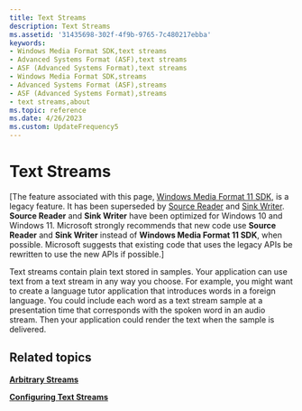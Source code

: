 ```yaml
---
title: Text Streams
description: Text Streams
ms.assetid: '31435698-302f-4f9b-9765-7c480217ebba'
keywords:
- Windows Media Format SDK,text streams
- Advanced Systems Format (ASF),text streams
- ASF (Advanced Systems Format),text streams
- Windows Media Format SDK,streams
- Advanced Systems Format (ASF),streams
- ASF (Advanced Systems Format),streams
- text streams,about
ms.topic: reference
ms.date: 4/26/2023
ms.custom: UpdateFrequency5
---
```


# Text Streams

\[The feature associated with this page, [Windows Media Format 11 SDK](/windows/win32/wmformat/windows-media-format-11-sdk), is a legacy feature. It has been superseded by [Source Reader](/windows/win32/medfound/source-reader) and [Sink Writer](/windows/win32/medfound/sink-writer). **Source Reader** and **Sink Writer** have been optimized for Windows 10 and Windows 11. Microsoft strongly recommends that new code use **Source Reader** and **Sink Writer** instead of **Windows Media Format 11 SDK**, when possible. Microsoft suggests that existing code that uses the legacy APIs be rewritten to use the new APIs if possible.\]

Text streams contain plain text stored in samples. Your application can use text from a text stream in any way you choose. For example, you might want to create a language tutor application that introduces words in a foreign language. You could include each word as a text stream sample at a presentation time that corresponds with the spoken word in an audio stream. Then your application could render the text when the sample is delivered.

## Related topics

<dl> <dt>

[**Arbitrary Streams**](arbitrary-streams.md)
</dt> <dt>

[**Configuring Text Streams**](configuring-text-streams.md)
</dt> </dl>

 

 




